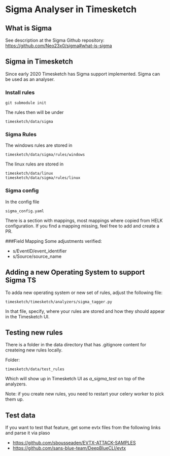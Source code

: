 # Sigma Analyser in Timesketch

## What is Sigma

See description at the Sigma Github repository: https://github.com/Neo23x0/sigma#what-is-sigma

## Sigma in Timesketch

Since early 2020 Timesketch has Sigma support implemented. Sigma can be used as an analyser.

### Install rules

```
git submodule init
```

The rules then will be under
```
timesketch/data/sigma
```

### Sigma Rules

The windows rules are stored in 
```
timesketch/data/sigma/rules/windows
```

The linux rules are stored in
```
timesketch/data/linux
timesketch/data/sigma/rules/linux
```

### Sigma config

In the config file
```
sigma_config.yaml
```

There is a section with mappings, most mappings where copied from HELK configuration.
If you find a mapping missing, feel free to add and create a PR.

###Field Mapping
Some adjustments verified:

- s/EventID/event_identifier
- s/Source/source_name

## Adding a new Operating System to support Sigma TS

To adda  new operating system or new set of rules, adjust the following file:
```
timesketch/timesketch/analyzers/sigma_tagger.py
```

In that file, specify, where your rules are stored and how they should appear in the Timesketch UI.

## Testing new rules

There is a folder in the data directory that has .gitignore content for createing new rules locally.
 
Folder:
```
timesketch/data/test_rules 
```

Which will show up in Timesketch UI as *a_sigma_test* on top of the analyzers.

Note: if you create new rules, you need to restart your celery worker to pick them up.

## Test data

If you want to test that feature, get some evtx files from the following
 links and parse it via plaso

- https://github.com/sbousseaden/EVTX-ATTACK-SAMPLES
- https://github.com/sans-blue-team/DeepBlueCLI/evtx
